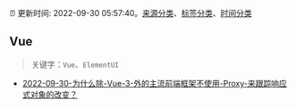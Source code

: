 :alarm_clock: 更新时间: 2022-09-30 05:57:40。[来源分类](../README.md)、[标签分类](../TAGS.md)、[时间分类](../TIMELINE.md)

## Vue


> 关键字：`Vue`、`ElementUI`



- [2022-09-30-为什么除-Vue-3-外的主流前端框架不使用-Proxy-来跟踪响应式对象的改变？](https://www.v2ex.com/t/883988) 